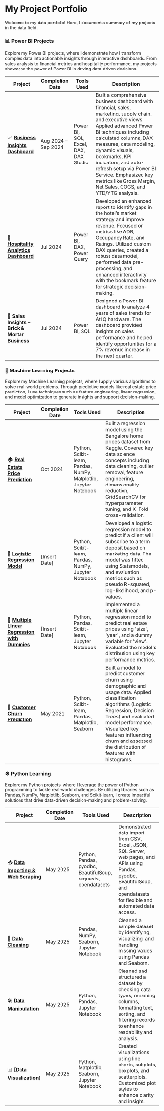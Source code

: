 #  My Project Portfolio
Welcome to my data portfolio! Here, I document a summary of my projects in the data field.

### 📊 Power BI Projects

Explore my Power BI projects, where I demonstrate how I transform complex data into actionable insights through interactive dashboards. From sales analysis to financial metrics and hospitality performance, my projects showcase the power of Power BI in driving data-driven decisions.

| Project | Completion Date | Tools Used | Description |
|---------|------------------|------------|-------------|
| 📈 **[Business Insights Dashboard](https://app.powerbi.com/view?r=eyJrIjoiYjIxNDUxODctYTNiYi00N2YzLWEyMzMtODYxZDlkMWQzMjNhIiwidCI6ImM2ZTU0OWIzLTVmNDUtNDAzMi1hYWU5LWQ0MjQ0ZGM1YjJjNCJ9)** | Aug 2024 – Sep 2024 | Power BI, SQL, Excel, DAX, DAX Studio | Built a comprehensive business dashboard with financial, sales, marketing, supply chain, and executive views. Applied advanced Power BI techniques including calculated columns, DAX measures, data modeling, dynamic visuals, bookmarks, KPI indicators, and auto-refresh setup via Power BI Service. Emphasized key metrics like Gross Margin, Net Sales, COGS, and YTD/YTG analysis. |
| 🏨 **[Hospitality Analytics Dashboard](https://app.powerbi.com/view?r=eyJrIjoiZTEwZGQyMTEtMGZlNS00NDIzLWEyZmUtYWNlYzE2MDhjYTAyIiwidCI6ImM2ZTU0OWIzLTVmNDUtNDAzMi1hYWU5LWQ0MjQ0ZGM1YjJjNCJ9)** | Jul 2024 | Power BI, DAX, Power Query | Developed an enhanced report to identify gaps in the hotel’s market strategy and improve revenue. Focused on metrics like ADR, Occupancy Rate, and Ratings. Utilized custom DAX queries, created a robust data model, performed data pre-processing, and enhanced interactivity with the bookmark feature for strategic decision-making. |
| 🛒 **Sales Insights – Brick & Mortar Business** | Jul 2024 | Power BI, SQL | Designed a Power BI dashboard to analyze 4 years of sales trends for AtliQ hardware. The dashboard provided insights on sales performance and helped identify opportunities for a 7% revenue increase in the next quarter. |

### 🧠 Machine Learning Projects

Explore my Machine Learning projects, where I apply various algorithms to solve real-world problems. Through predictive models like real estate price prediction, I use techniques such as feature engineering, linear regression, and model optimization to generate insights and support decision-making.

| Project | Completion Date | Tools Used | Description |
|---------|-----------------|------------|-------------|
| 🏠 **[Real Estate Price Prediction](https://github.com/anishaisv/Machine-Learning-Projects/blob/main/Real%20Estate%20price%20prediction%20project/Real%20Estate%20price%20prediction.ipynb)**  | Oct 2024 | Python, Scikit-learn, Pandas, NumPy, Matplotlib, Jupyter Notebook | Built a regression model using the Bangalore home prices dataset from Kaggle. Covered key data science concepts including data cleaning, outlier removal, feature engineering, dimensionality reduction, GridSearchCV for hyperparameter tuning, and K-Fold cross-validation. |
| 🏦 **[Logistic Regression Model](https://github.com/anishaisv/Machine-Learning/blob/main/Building%20a%20Logistic%20Regression%20-%20Exercise-checkpoint.ipynb)** | [Insert Date] | Python, Scikit-learn, Pandas, NumPy, Jupyter Notebook | Developed a logistic regression model to predict if a client will subscribe to a term deposit based on marketing data. The model was fitted using Statsmodels, and evaluation metrics such as pseudo R-squared, log-likelihood, and p-values. |
| 🏡 **[Multiple Linear Regression with Dummies](https://github.com/anishaisv/Machine-Learning/blob/main/Multiple%20Linear%20Regression%20with%20Dummies%20Exercise-checkpoint.ipynb)** | [Insert Date] | Python, Pandas, Scikit-learn, Jupyter Notebook | Implemented a multiple linear regression model to predict real estate prices using 'size', 'year', and a dummy variable for 'view'. Evaluated the model's distribution using key performance metrics. |
| 🔴 **[Customer Churn Prediction](https://github.com/anishaisv/Machine-Learning/blob/main/customer%20churn%20prediction-checkpoint.ipynb)** | May 2021 | Python, Scikit-learn, Pandas, Matplotlib, Seaborn | Built a model to predict customer churn using demographic and usage data. Applied classification algorithms (Logistic Regression, Decision Trees) and evaluated model performance. Visualized key features influencing churn and assessed the distribution of features with histograms. |

### ⚙️ Python Learning

Explore my Python projects, where I leverage the power of Python programming to tackle real-world challenges. By utilizing libraries such as Pandas, NumPy, Matplotlib, Seaborn, and Scikit-learn, I create impactful solutions that drive data-driven decision-making and problem-solving.

| Project | Completion Date | Tools Used | Description |
|---------|-----------------|------------|-------------|
| 📥 **[Data Importing & Web Scraping](https://github.com/anishaisv/Python/blob/master/Data%20Importing/Data%20Importing.ipynb)** | May 2025 | Python, Pandas, pyodbc, BeautifulSoup, requests, opendatasets | Demonstrated data import from CSV, Excel, JSON, SQL Server, web pages, and APIs using Pandas, pyodbc, BeautifulSoup, and opendatasets for flexible and automated data access. |
| 🧼 **[Data Cleaning](https://github.com/anishaisv/Python/blob/master/Data%20Preprocessing/Data%20Cleaning/Data%20Cleaning%201.ipynb)** | May 2025 | Pandas, NumPy, Seaborn, Jupyter Notebook | Cleaned a sample dataset by identifying, visualizing, and handling missing values using Pandas and Seaborn. |
| 🛠️ **[Data Manipulation](https://github.com/anishaisv/Python/blob/master/Data%20Preprocessing/Data%20Manipulation/Data%20manipulation.ipynb)** | May 2025 | Python, Pandas, Jupyter Notebook | Cleaned and structured a dataset by checking data types, renaming columns, formatting text, sorting, and filtering records to enhance readability and analysis. |
| 📊 **[Data Visualization]** | May 2025 | Python, Matplotlib, Seaborn, Jupyter Notebook | Created visualizations using line charts, subplots, boxplots, and scatterplots. Customized plot styles to enhance clarity and insight. |

